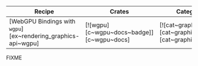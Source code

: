 | Recipe | Crates | Categories |
|--------|--------|------------|
| [WebGPU Bindings with `wgpu`][ex~rendering_graphics-api~wgpu] | [![wgpu][c~wgpu~docs~badge]][c~wgpu~docs] | [![cat~graphics][cat~graphics~badge]][cat~graphics] |

<div class="hidden">
FIXME
</div>
